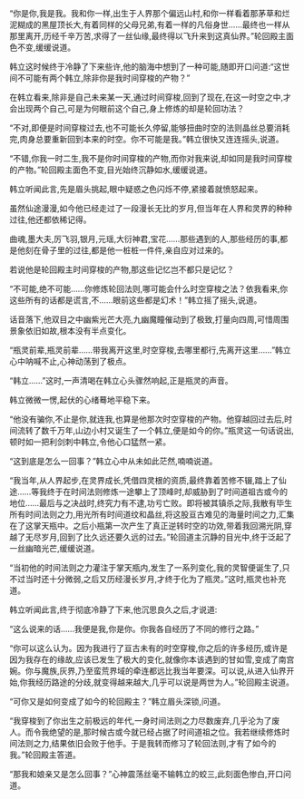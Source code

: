 
“你是你,我是我。我和你一样,出生于人界那个偏远山村,和你一样看着那茅草和烂泥糊成的黑屋顶长大,有着同样的父母兄弟,有着一样的凡俗身世……最终也一样从那里离开,历经千辛万苦,求得了一丝仙缘,最终得以飞升来到这真仙界。”轮回殿主面色不变,缓缓说道。

韩立这时候终于冷静了下来些许,他的脑海中想到了一种可能,随即开口问道:“这世间不可能有两个韩立,除非你是我时间穿梭的产物？”

在韩立看来,除非是自己未来某一天,通过时间穿梭,回到了现在,在这一时空之中,才会出现两个自己,可是为何眼前这个自己,身上修炼的却是轮回功法？

“不对,即便是时间穿梭过去,也不可能长久停留,能够扭曲时空的法则晶丝总要消耗完,肉身总要重新回到本来的时空。你不可能是我。”韩立很快又连连摇头,说道。

“不错,你我一时二生,我不是你时间穿梭的产物,而你对我来说,却如同是我时间穿梭的产物。”轮回殿主面色不变,目光始终沉静如水,缓缓说道。

韩立听闻此言,先是眉头挑起,眼中疑惑之色闪烁不停,紧接着就愤怒起来。

虽然仙途漫漫,如今他已经走过了一段漫长无比的岁月,但当年在人界和灵界的种种过往,他还都依稀记得。

曲魂,墨大夫,厉飞羽,银月,元瑶,大衍神君,宝花……那些遇到的人,那些经历的事,都是他刻在骨子里的过往,都是他一桩桩一件件,亲自应对过来的。

若说他是轮回殿主时间穿梭的产物,那这些记忆岂不都只是记忆？

“不可能,绝不可能……你修炼轮回法则,哪可能会什么时空穿梭之法？依我看来,你这些所有的话都是谎言,不……眼前这些都是幻术！”韩立摇了摇头,说道。

话音落下,他双目之中幽紫光芒大亮,九幽魔瞳催动到了极致,打量向四周,可惜周围景象依旧如故,根本没有半点变化。

“瓶灵前辈,瓶灵前辈……带我离开这里,时空穿梭,去哪里都行,先离开这里……”韩立心中呐喊不止,心神动荡到了极点。

“韩立……”这时,一声清喝在韩立心头骤然响起,正是瓶灵的声音。

韩立微微一愣,起伏的心绪蓦地平稳下来。

“他没有骗你,不止是你,就连我,也算是他那次时空穿梭的产物。他穿越回过去后,时间流转了数千万年,山边小村又诞生了一个韩立,便是如今的你。”瓶灵这一句话说出,顿时如一把利剑刺中韩立,令他心口猛然一紧。

“这到底是怎么一回事？”韩立心中从未如此茫然,喃喃说道。

“我当年,从人界起步,在灵界成长,凭借四灵根的资质,最终靠着苦修不辍,踏上了仙途……等我终于在时间法则修炼一途攀上了顶峰时,却威胁到了时间道祖古或今的地位……最后与之决战时,终究力有不逮,功亏亡败。即将被其镇杀之际,我散有毕生所有时间法则之力,用光所有时间道纹和晶丝,将这股亘古难见的海量时间之力,汇集在了这掌天瓶中。之后小瓶第一次产生了真正逆转时空的功效,带着我回溯光阴,穿越了无尽岁月,回到了比久远还要久远的过去。”轮回道主沉静的目光中,终于泛起了一丝幽暗光芒,缓缓说道。

“当初他的时间法则之力灌注于掌天瓶内,发生了一系列变化,我的灵智便诞生了,只不过当时还十分微弱,之后又历经漫长岁月,才终于化为了瓶灵。”这时,瓶灵也补充道。

韩立听闻此言,终于彻底冷静了下来,他沉思良久之后,才说道:

“这么说来的话……我便是我,你是你。你我各自经历了不同的修行之路。”

“你可以这么认为。因为我进行了亘古未有的时空穿梭,你之后的许多经历,或许是因为我存在的缘故,应该已发生了极大的变化,就像你本该遇到的甘如雪,变成了南宫婉。你与魔族,灰界,乃至蛮荒界域的牵连都远比我当年要深。可以说,从进入仙界开始,你我经历路途的分歧,就变得越来越大,几乎可以说是两世为人。”轮回殿主说道。

“可你又是如何变成了如今的轮回殿主？”韩立眉头深锁,问道。

“我穿梭到了你出生之前极远的年代,一身时间法则之力尽数废弃,几乎沦为了废人。而令我绝望的是,那时候古或今就已经占据了时间道祖之位。我若继续修炼时间法则之力,结果依旧会败于他手。于是我转而修习了轮回法则,才有了如今的我。”轮回殿主答道。

“那我和娘亲又是怎么回事？”心神震荡丝毫不输韩立的蛟三,此刻面色惨白,开口问道。